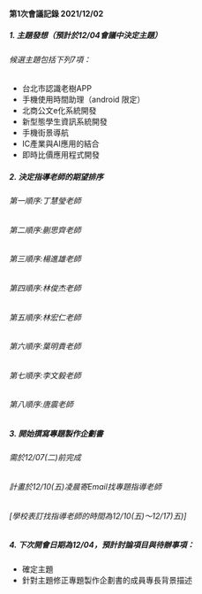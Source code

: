#### 第1次會議記錄 2021/12/02

##### 1. 主題發想（預計於12/04會議中決定主題）
###### 候選主題包括下列7項：
- 台北市認識老樹APP
- 手機使用時間助理（android 限定）
- 北商公文e化系統開發
- 新型態學生資訊系統開發
- 手機街景導航
- IC產業與AI應用的結合
- 即時比價應用程式開發

##### 2. 決定指導老師的期望排序
###### 第一順序:丁慧瑩老師
###### 第二順序:蒯思齊老師
###### 第三順序:楊進雄老師
###### 第四順序:林俊杰老師
###### 第五順序:林宏仁老師
###### 第六順序:葉明貴老師
###### 第七順序:李文毅老師
###### 第八順序:唐震老師

##### 3. 開始撰寫專題製作企劃書
###### 需於12/07(二)前完成
###### 計畫於12/10(五)凌晨寄Email找專題指導老師
###### [學校表訂找指導老師的時間為12/10(五)～12/17)五)]

##### 4. 下次開會日期為12/04，預計討論項目與待辦事項：
- 確定主題
- 針對主題修正專題製作企劃書的成員專長背景描述
